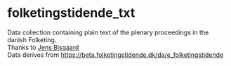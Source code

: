 # folketingstidende_txt
Data collection containing plain text of the plenary proceedings in the danish Folketing. <br>
Thanks to <a href="https://github.com/jensbisgaard">Jens Bisgaard</a> <br>
Data derives from https://beta.folketingstidende.dk/da/e_folketingstidende 
